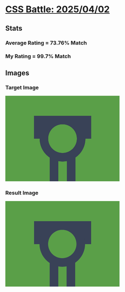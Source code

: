 # [CSS Battle: 2025/04/02](https://cssbattle.dev/play/IRvYlVPGbb6ZKkOx2m6P)

## Stats

### Average Rating = 73.76% Match

### My Rating = 99.7% Match

## Images

### Target Image

![](./images/target.png)

### Result Image

![](./images/result.png)

